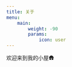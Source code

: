 ```yaml
---
title: 关于
menu:
    main: 
        weight: -90
        params:
            icon: user
---
```


欢迎来到我的小屋🛖
